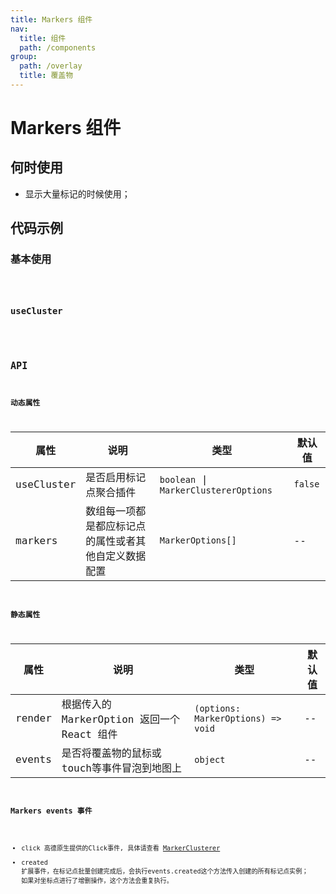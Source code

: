 ```yaml
---
title: Markers 组件
nav:
  title: 组件
  path: /components
group:
  path: /overlay
  title: 覆盖物
---
```


# Markers 组件

## 何时使用

- 显示大量标记的时候使用；

## 代码示例

### 基本使用

<code src="./demo/demo-01.tsx" />

### useCluster

<code src="./demo/demo-02.tsx" />

## API

### 动态属性

| 属性 |说明|类型|默认值|
|-----|----|----|----|
|useCluster| 是否启用标记点聚合插件 | `boolean` \| `MarkerClustererOptions` | `false` |
|markers| 数组每一项都是都应标记点的属性或者其他自定义数据配置 | `MarkerOptions[]` | -- |

### 静态属性

| 属性 |说明|类型|默认值|
|-----|----|----|----|
|render| 根据传入的 MarkerOption 返回一个 React 组件 | `(options: MarkerOptions) => void` | -- |
|events| 是否将覆盖物的鼠标或touch等事件冒泡到地图上 | `object` | -- |

### Markers events 事件

- click 
  高德原生提供的Click事件, 具体请查看 [MarkerClusterer](https://lbs.amap.com/api/javascript-api/reference/plugin#AMap.MarkerClusterer)
- created
  扩展事件，在标记点批量创建完成后，会执行events.created这个方法传入创建的所有标记点实例；
  如果对坐标点进行了增删操作，这个方法会重复执行。
